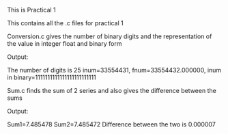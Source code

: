 This is Practical 1


This contains all the .c files for practical 1


Conversion.c gives the number of binary digits and the representation of the value in integer float and binary form

Output:

The number of digits is 25
inum=33554431,  fnum=33554432.000000, inum in binary=1111111111111111111111111


Sum.c finds the sum of 2 series and also gives the difference between the sums

Output:

Sum1=7.485478
Sum2=7.485472
Difference between the two is 0.000007
